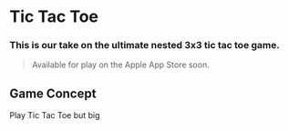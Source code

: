 # Tic Tac Toe
### This is our take on the ultimate nested 3x3 tic tac toe game.
> Available for play on the Apple App Store soon.

## Game Concept
Play Tic Tac Toe but big
